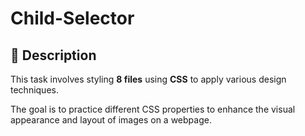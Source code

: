 # Child-Selector
## 📝 Description

This task involves styling **8 files** using **CSS** to apply various design techniques.

The goal is to practice different CSS properties to enhance the visual appearance and layout of images on a webpage.
